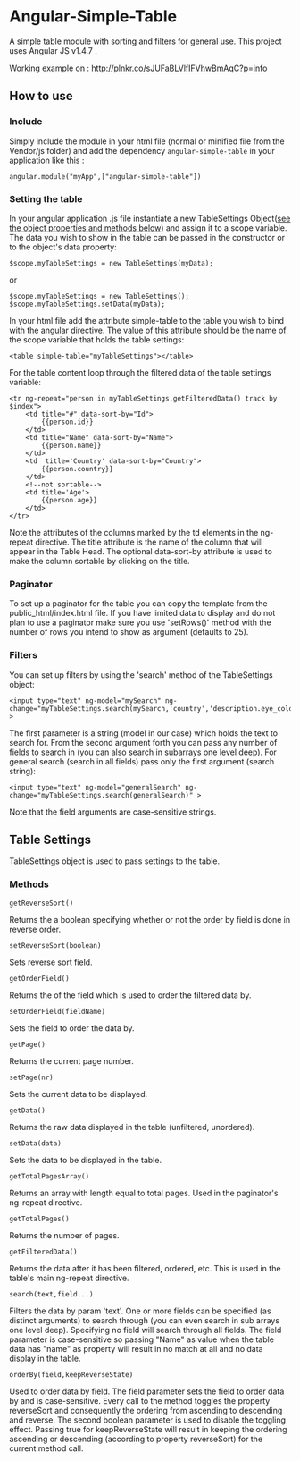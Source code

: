 # Angular-Simple-Table
A simple table module with sorting and filters for general use. This project uses Angular JS v1.4.7 .

Working example on : http://plnkr.co/sJUFaBLVlfIFVhwBmAqC?p=info
  
  
  
## How to use

### Include
Simply include the module in your html file (normal or minified file from the Vendor/js folder) and add the dependency `angular-simple-table` in your application like this :

    angular.module("myApp",["angular-simple-table"])

### Setting the table
In your angular application .js file instantiate a new TableSettings Object([see the object properties and methods below](#table-settings)) and assign it to a scope variable. 
The data you wish to show in the table can be passed in the constructor or to the object's data property:
  
    $scope.myTableSettings = new TableSettings(myData);

or

    $scope.myTableSettings = new TableSettings();
    $scope.myTableSettings.setData(myData);

In your html file add the attribute simple-table to the table you wish to bind with the angular directive.
The value of this attribute should be the name of the scope variable that holds the table settings:

    <table simple-table="myTableSettings"></table>

For the table content loop through the filtered data of the table settings variable:

    <tr ng-repeat="person in myTableSettings.getFilteredData() track by $index">
        <td title="#" data-sort-by="Id">
            {{person.id}}
        </td>
        <td title="Name" data-sort-by="Name">
            {{person.name}}
        </td>
        <td  title='Country' data-sort-by="Country">
            {{person.country}}
        </td>
        <!--not sortable-->
        <td title='Age'>
            {{person.age}}
        </td>
    </tr>

Note the attributes of the columns marked by the td elements in the ng-repeat directive.
The title attribute is the name of the column that will appear in the Table Head. 
The optional data-sort-by attribute is used to make the column sortable by clicking on the title.

### Paginator

To set up a paginator for the table you can copy the template from the public_html/index.html file. 
If you have limited data to display and do not plan to use a paginator make sure you use 'setRows()' method
with the number of rows you intend to show as argument (defaults to 25).

### Filters

You can set up filters by using the 'search' method of the TableSettings object:

    <input type="text" ng-model="mySearch" ng-change="myTableSettings.search(mySearch,'country','description.eye_color')" >

The first parameter is a string (model in our case) which holds the text to search for. From the second argument forth
you can pass any number of fields to search in (you can also search in subarrays one level deep).
For general search (search in all fields) pass only the first argument (search string):

    <input type="text" ng-model="generalSearch" ng-change="myTableSettings.search(generalSearch)" >

Note that the field arguments are case-sensitive strings.
 
## Table Settings

TableSettings object is used to pass settings to the table.

### Methods

    getReverseSort()
  
  Returns the a boolean specifying whether or not the order by field is done in reverse order.
  
    setReverseSort(boolean)
  
  Sets reverse sort field.

    getOrderField()

  Returns the of the field which is used to order the filtered data by.

    setOrderField(fieldName)

  Sets the field to order the data by.

    getPage()

  Returns the current page number.

    setPage(nr)

  Sets the current data to be displayed.

    getData()

  Returns the raw data displayed in the table (unfiltered, unordered).

    setData(data)

  Sets the data to be displayed in the table.
  
    getTotalPagesArray()
  
  Returns an array with length equal to total pages. Used in the paginator's ng-repeat directive.
  
    getTotalPages()
  
  Returns the number of pages.
  
    getFilteredData()
  
  Returns the data after it has been filtered, ordered, etc. This is used in the table's main ng-repeat directive.
  
    search(text,field...)
  
  Filters the data by param 'text'. One or more fields can be specified (as distinct arguments) to search through
  (you can even search in sub arrays one level deep). Specifying no field will search through all fields.
  The field parameter is case-sensitive so passing "Name" as value when the table data has "name" as property will result in no match 
  at all and no data display in the table.
  
    orderBy(field,keepReverseState)
  
  Used to order data by field. The field parameter sets the field to order data by and is case-sensitive. 
  Every call to the method toggles the property reverseSort and consequently the ordering from ascending to descending and reverse.
  The second boolean parameter is used to disable the toggling effect. Passing true for keepReverseState will result in keeping the ordering
  ascending or descending (according to property reverseSort) for the current method call.
  
